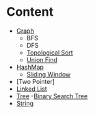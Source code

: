 # Content
- [Graph](https://github.com/rexbean/L/blob/master/Type/Graph/Graph.md)
  - BFS
  - DFS
  - [Topological Sort](https://github.com/rexbean/L/blob/master/Type/Graph/TopologicalSort.md)
  - [Union Find](https://github.com/rexbean/L/blob/master/Type/Graph/UnionFind.md)
- [HashMap](https://github.com/rexbean/L/blob/master/Type/HashMap/HashMap.md)
  - [Sliding Window](https://github.com/rexbean/L/blob/master/Type/HashMap/SlidingWindow.md)
- [Two Pointer]
- [Linked List](https://github.com/rexbean/L/blob/master/Type/LinkedList/LinkedList.md)
- [Tree](https://github.com/rexbean/L/blob/master/Type/Tree/Tree.md)
  -[Binary Search Tree](https://github.com/rexbean/L/blob/master/Type/Tree/BST.md)
- [String](https://github.com/rexbean/L/blob/master/Type/String.md)
